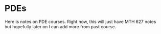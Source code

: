 # PDEs
Here is notes on PDE courses. Right now, this will just have MTH 627 notes but hopefully later on I can add more from past course.
